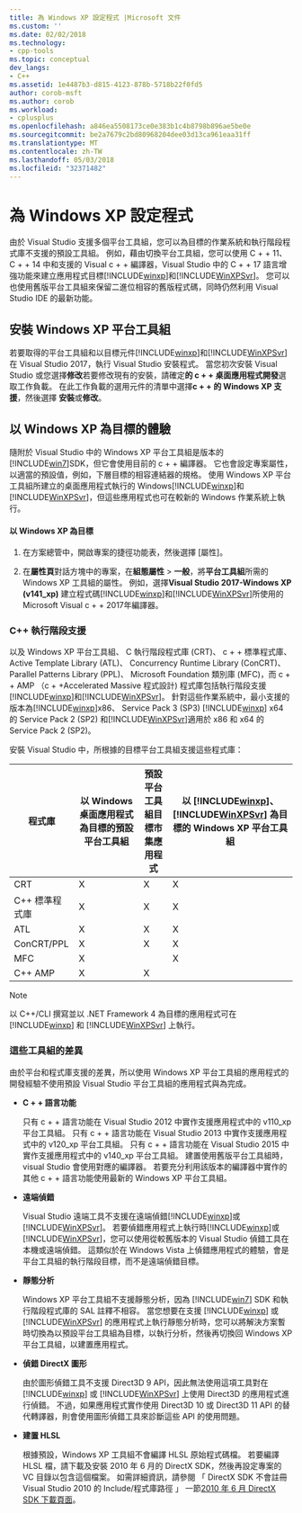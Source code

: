 ```yaml
---
title: 為 Windows XP 設定程式 |Microsoft 文件
ms.custom: ''
ms.date: 02/02/2018
ms.technology:
- cpp-tools
ms.topic: conceptual
dev_langs:
- C++
ms.assetid: 1e4487b3-d815-4123-878b-5718b22f0fd5
author: corob-msft
ms.author: corob
ms.workload:
- cplusplus
ms.openlocfilehash: a846ea5508173ce0e383b1c4b8798b896ae5be0e
ms.sourcegitcommit: be2a7679c2bd80968204dee03d13ca961eaa31ff
ms.translationtype: MT
ms.contentlocale: zh-TW
ms.lasthandoff: 05/03/2018
ms.locfileid: "32371482"
---
```

# <a name="configuring-programs-for-windows-xp"></a>為 Windows XP 設定程式

由於 Visual Studio 支援多個平台工具組，您可以為目標的作業系統和執行階段程式庫不支援的預設工具組。 例如，藉由切換平台工具組，您可以使用 C + + 11、 C + + 14 中和支援的 Visual c + + 編譯器，Visual Studio 中的 C + + 17 語言增強功能來建立應用程式目標[!INCLUDE[winxp](../build/includes/winxp_md.md)]和[!INCLUDE[WinXPSvr](../build/includes/winxpsvr_md.md)]。 您可以也使用舊版平台工具組來保留二進位相容的舊版程式碼，同時仍然利用 Visual Studio IDE 的最新功能。

## <a name="install-the-windows-xp-platform-toolset"></a>安裝 Windows XP 平台工具組
若要取得的平台工具組和以目標元件[!INCLUDE[winxp](../build/includes/winxp_md.md)]和[!INCLUDE[WinXPSvr](../build/includes/winxpsvr_md.md)]在 Visual Studio 2017，執行 Visual Studio 安裝程式。 當您初次安裝 Visual Studio 或您選擇**修改**若要修改現有的安裝，請確定**的 c + + 桌面應用程式開發**選取工作負載。 在此工作負載的選用元件的清單中選擇**c + + 的 Windows XP 支援**，然後選擇 **安裝**或**修改**。

## <a name="windows-xp-targeting-experience"></a>以 Windows XP 為目標的體驗

隨附於 Visual Studio 中的 Windows XP 平台工具組是版本的[!INCLUDE[win7](../build/includes/win7_md.md)]SDK，但它會使用目前的 c + + 編譯器。 它也會設定專案屬性，以適當的預設值，例如，下層目標的相容連結器的規格。 使用 Windows XP 平台工具組所建立的桌面應用程式執行的 Windows[!INCLUDE[winxp](../build/includes/winxp_md.md)]和[!INCLUDE[WinXPSvr](../build/includes/winxpsvr_md.md)]，但這些應用程式也可在較新的 Windows 作業系統上執行。

#### <a name="to-target-windows-xp"></a>以 Windows XP 為目標

1. 在方案總管中，開啟專案的捷徑功能表，然後選擇 [屬性]。

1. 在**屬性頁**對話方塊中的專案，在**組態屬性** > **一般**，將**平台工具組**所需的 Windows XP 工具組的屬性。 例如，選擇**Visual Studio 2017-Windows XP (v141_xp)** 建立程式碼[!INCLUDE[winxp](../build/includes/winxp_md.md)]和[!INCLUDE[WinXPSvr](../build/includes/winxpsvr_md.md)]所使用的 Microsoft Visual c + + 2017年編譯器。

### <a name="c-runtime-support"></a>C++ 執行階段支援

以及 Windows XP 平台工具組、 C 執行階段程式庫 (CRT)、 c + + 標準程式庫、 Active Template Library (ATL)、 Concurrency Runtime Library (ConCRT)、 Parallel Patterns Library (PPL)、 Microsoft Foundation 類別庫 (MFC)，而 c + + AMP （c + +Accelerated Massive 程式設計) 程式庫包括執行階段支援[!INCLUDE[winxp](../build/includes/winxp_md.md)]和[!INCLUDE[WinXPSvr](../build/includes/winxpsvr_md.md)]。 針對這些作業系統中，最小支援的版本為[!INCLUDE[winxp](../build/includes/winxp_md.md)]x86、 Service Pack 3 (SP3) [!INCLUDE[winxp](../build/includes/winxp_md.md)] x64 的 Service Pack 2 (SP2) 和[!INCLUDE[WinXPSvr](../build/includes/winxpsvr_md.md)]適用於 x86 和 x64 的 Service Pack 2 (SP2)。

安裝 Visual Studio 中，所根據的目標平台工具組支援這些程式庫：

|程式庫|以 Windows 桌面應用程式為目標的預設平台工具組|預設平台工具組目標市集應用程式|以 [!INCLUDE[winxp](../build/includes/winxp_md.md)]、[!INCLUDE[WinXPSvr](../build/includes/winxpsvr_md.md)] 為目標的 Windows XP 平台工具組|
|---|---|---|---|
|CRT|X|X|X|
|C++ 標準程式庫|X|X|X|
|ATL|X|X|X|
|ConCRT/PPL|X|X|X|
|MFC|X||X|
|C++ AMP|X|X||

> [!NOTE]
> 以 C++/CLI 撰寫並以 .NET Framework 4 為目標的應用程式可在 [!INCLUDE[winxp](../build/includes/winxp_md.md)] 和 [!INCLUDE[WinXPSvr](../build/includes/winxpsvr_md.md)] 上執行。

### <a name="differences-between-the-toolsets"></a>這些工具組的差異

由於平台和程式庫支援的差異，所以使用 Windows XP 平台工具組的應用程式的開發經驗不使用預設 Visual Studio 平台工具組的應用程式與為完成。

- **C + + 語言功能**

   只有 c + + 語言功能在 Visual Studio 2012 中實作支援應用程式中的 v110\_xp 平台工具組。 只有 c + + 語言功能在 Visual Studio 2013 中實作支援應用程式中的 v120\_xp 平台工具組。 只有 c + + 語言功能在 Visual Studio 2015 中實作支援應用程式中的 v140\_xp 平台工具組。 建置使用舊版平台工具組時，visual Studio 會使用對應的編譯器。 若要充分利用該版本的編譯器中實作的其他 c + + 語言功能使用最新的 Windows XP 平台工具組。

- **遠端偵錯**

   Visual Studio 遠端工具不支援在遠端偵錯[!INCLUDE[winxp](../build/includes/winxp_md.md)]或[!INCLUDE[WinXPSvr](../build/includes/winxpsvr_md.md)]。 若要偵錯應用程式上執行時[!INCLUDE[winxp](../build/includes/winxp_md.md)]或[!INCLUDE[WinXPSvr](../build/includes/winxpsvr_md.md)]，您可以使用從較舊版本的 Visual Studio 偵錯工具在本機或遠端偵錯。 這類似於在 Windows Vista 上偵錯應用程式的體驗，會是平台工具組的執行階段目標，而不是遠端偵錯目標。

- **靜態分析**

   Windows XP 平台工具組不支援靜態分析，因為 [!INCLUDE[win7](../build/includes/win7_md.md)] SDK 和執行階段程式庫的 SAL 註釋不相容。 當您想要在支援 [!INCLUDE[winxp](../build/includes/winxp_md.md)] 或 [!INCLUDE[WinXPSvr](../build/includes/winxpsvr_md.md)] 的應用程式上執行靜態分析時，您可以將解決方案暫時切換為以預設平台工具組為目標，以執行分析，然後再切換回 Windows XP 平台工具組，以建置應用程式。

- **偵錯 DirectX 圖形**

     由於圖形偵錯工具不支援 Direct3D 9 API，因此無法使用這項工具對在 [!INCLUDE[winxp](../build/includes/winxp_md.md)] 或 [!INCLUDE[WinXPSvr](../build/includes/winxpsvr_md.md)] 上使用 Direct3D 的應用程式進行偵錯。 不過，如果應用程式實作使用 Direct3D 10 或 Direct3D 11 API 的替代轉譯器，則會使用圖形偵錯工具來診斷這些 API 的使用問題。

- **建置 HLSL**

   根據預設，Windows XP 工具組不會編譯 HLSL 原始程式碼檔。 若要編譯 HLSL 檔，請下載及安裝 2010 年 6 月的 DirectX SDK，然後再設定專案的 VC 目錄以包含這個檔案。 如需詳細資訊，請參閱 「 DirectX SDK 不會註冊 Visual Studio 2010 的 Include/程式庫路徑 」 一節[2010 年 6 月 DirectX SDK 下載頁面](http://www.microsoft.com/download/details.aspx?displaylang=en&id=6812)。
